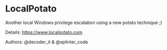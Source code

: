 # LocalPotato
Another local Windows privilege escalation using a new potato technique ;)

Details: https://www.localpotato.com

Authors: @decoder_it & @splinter_code
